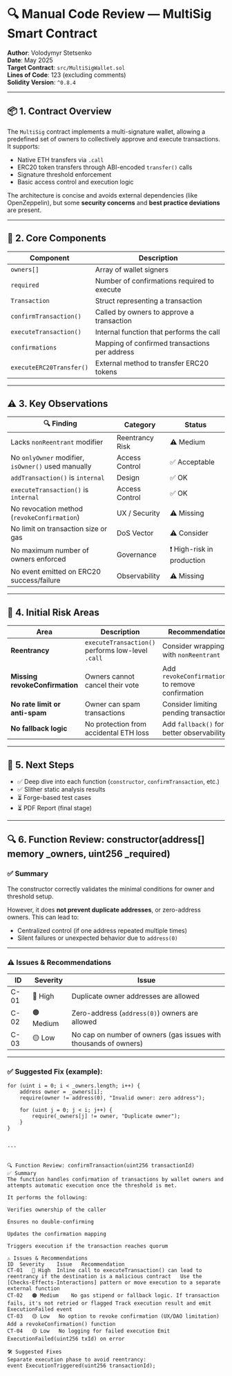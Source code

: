 # 🔍 Manual Code Review — MultiSig Smart Contract

**Author**: Volodymyr Stetsenko  
**Date**: May 2025  
**Target Contract**: `src/MultiSigWallet.sol`  
**Lines of Code**: 123 (excluding comments)  
**Solidity Version**: `^0.8.4`

---

## 📦 1. Contract Overview

The `MultiSig` contract implements a multi-signature wallet, allowing a predefined set of owners to collectively approve and execute transactions. It supports:

- Native ETH transfers via `.call`
- ERC20 token transfers through ABI-encoded `transfer()` calls
- Signature threshold enforcement
- Basic access control and execution logic

The architecture is concise and avoids external dependencies (like OpenZeppelin), but some **security concerns** and **best practice deviations** are present.

---

## 🧱 2. Core Components

| Component          | Description |
|-------------------|-------------|
| `owners[]`        | Array of wallet signers |
| `required`        | Number of confirmations required to execute |
| `Transaction`     | Struct representing a transaction |
| `confirmTransaction()` | Called by owners to approve a transaction |
| `executeTransaction()` | Internal function that performs the call |
| `confirmations`   | Mapping of confirmed transactions per address |
| `executeERC20Transfer()` | External method to transfer ERC20 tokens |

---

## ⚠️ 3. Key Observations

| 🔍 Finding | Category | Status |
|-----------|----------|--------|
| Lacks `nonReentrant` modifier | Reentrancy Risk | ⚠️ Medium |
| No `onlyOwner` modifier, `isOwner()` used manually | Access Control | ✅ Acceptable |
| `addTransaction()` is `internal` | Design | ✅ OK |
| `executeTransaction()` is `internal` | Access Control | ✅ OK |
| No revocation method (`revokeConfirmation`) | UX / Security | ⚠️ Missing |
| No limit on transaction size or gas | DoS Vector | ⚠️ Consider |
| No maximum number of owners enforced | Governance | ❗ High-risk in production |
| No event emitted on ERC20 success/failure | Observability | ⚠️ Missing |

---

## 🚨 4. Initial Risk Areas

| Area | Description | Recommendation |
|------|-------------|----------------|
| **Reentrancy** | `executeTransaction()` performs low-level `.call` | Consider wrapping with `nonReentrant` |
| **Missing revokeConfirmation** | Owners cannot cancel their vote | Add `revokeConfirmation()` to remove confirmation |
| **No rate limit or anti-spam** | Owner can spam transactions | Consider limiting pending transactions |
| **No fallback logic** | No protection from accidental ETH loss | Add `fallback()` for better observability |

---

## 🧭 5. Next Steps

- ✅ Deep dive into each function (`constructor`, `confirmTransaction`, etc.)
- ✅ Slither static analysis results
- ⏳ Forge-based test cases
- ⏳ PDF Report (final stage)


---



## 🔍 6. Function Review: constructor(address[] memory _owners, uint256 _required)

### ✅ Summary

The constructor correctly validates the minimal conditions for owner and threshold setup.

However, it does **not prevent duplicate addresses**, or zero-address owners. This can lead to:
- Centralized control (if one address repeated multiple times)
- Silent failures or unexpected behavior due to `address(0)`


---


### ⚠️ Issues & Recommendations

| ID | Severity | Issue |
|----|----------|-------|
| C-01 | 🔴 High | Duplicate owner addresses are allowed |
| C-02 | 🟠 Medium | Zero-address (`address(0)`) owners are allowed |
| C-03 | 🟡 Low | No cap on number of owners (gas issues with thousands of owners) |


---


### ✅ Suggested Fix (example):

```solidity
for (uint i = 0; i < _owners.length; i++) {
    address owner = _owners[i];
    require(owner != address(0), "Invalid owner: zero address");

    for (uint j = 0; j < i; j++) {
        require(_owners[j] != owner, "Duplicate owner");
    }
}


---


🔍 Function Review: confirmTransaction(uint256 transactionId)
✅ Summary
The function handles confirmation of transactions by wallet owners and attempts automatic execution once the threshold is met.

It performs the following:

Verifies ownership of the caller

Ensures no double-confirming

Updates the confirmation mapping

Triggers execution if the transaction reaches quorum

⚠️ Issues & Recommendations
ID	Severity	Issue	Recommendation
CT-01	🔴 High	Inline call to executeTransaction() can lead to reentrancy if the destination is a malicious contract	Use the [Checks-Effects-Interactions] pattern or move execution to a separate external function
CT-02	🟠 Medium	No gas stipend or fallback logic. If transaction fails, it's not retried or flagged	Track execution result and emit ExecutionFailed event
CT-03	🟡 Low	No option to revoke confirmation (UX/DAO limitation)	Add a revokeConfirmation() function
CT-04	🟡 Low	No logging for failed execution	Emit ExecutionFailed(uint256 txId) on error

🛠️ Suggested Fixes
Separate execution phase to avoid reentrancy:
event ExecutionTriggered(uint256 transactionId);

